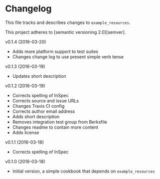 # Changelog

This file tracks and describes changes to `example_resources`.

This project adheres to [semantic versioning 2.0][semver].

v0.1.4 (2016-03-20)

- Adds more platform support to test suites
- Changes change log to use present simple verb tense

v0.1.3 (2016-03-19)

- Updates short description

v0.1.2 (2016-03-19)

- Corrects spelling of InSpec
- Corrects source and issue URLs
- Changes Travis CI config
- Corrects author email address
- Adds short description
- Removes integration test group from Berksfile
- Changes readme to contain more content
- Adds license

v0.1.1 (2016-03-18)

- Corrects spelling of InSpec

v0.1.0 (2016-03-18)

- Initial version, a simple cookbook that depends on `example_resources`
